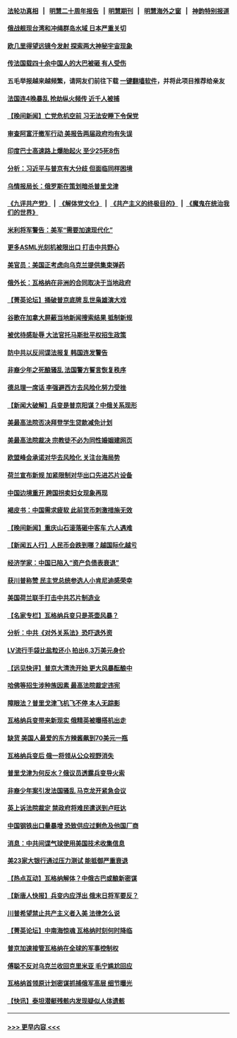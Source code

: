 #### [法轮功真相](https://github.com/gfw-breaker/truth/blob/master/README.md?t=0) &nbsp;&nbsp;|&nbsp;&nbsp; [明慧二十周年报告](https://github.com/gfw-breaker/mh-reports/blob/master/README.md?t=0) &nbsp;&nbsp;|&nbsp;&nbsp;[明慧期刊](https://github.com/gfw-breaker/mh-qikan) &nbsp;&nbsp;|&nbsp;&nbsp; [明慧海外之窗](https://github.com/gfw-breaker/mh-news/blob/master/README.md?t=0) &nbsp;&nbsp;|&nbsp;&nbsp; [神韵特别报道](https://github.com/gfw-breaker/mh-news/blob/master/shenyun.md?t=0)
#### [俄战舰现台湾和冲绳群岛水域 日本严重关切](../pages/nsc418/n14026365.md?t=07020043) 
#### [欧几里得望远镜今发射 探索两大神秘宇宙现象](../pages/nsc418/n14026366.md?t=07020043) 
#### [传法国载四十余中国人的大巴被砸 有人受伤](../pages/nsc418/n14026253.md?t=07020043) 
#### 五毛举报越来越频繁，请网友们前往下载 [一键翻墙软件](https://github.com/gfw-breaker/ssr-accounts)，并将此项目推荐给亲友
#### [法国连4晚暴乱 抢劫纵火频传 近千人被捕](../pages/nsc418/n14026259.md?t=07020043) 
#### [【晚间新闻】亡党危机空前 习无法安睡下令保党](../pages/nsc418/n14026224.md?t=07020043) 
#### [审查阿富汗撤军行动 美报告两届政府均有失误](../pages/nsc418/n14026166.md?t=07020043) 
#### [印度巴士高速路上爆胎起火 至少25死8伤](../pages/nsc418/n14026191.md?t=07020043) 
#### [分析：习近平与普京有大分歧 但面临同样困境](../pages/nsc418/n14025926.md?t=07020043) 
#### [乌情报局长：俄罗斯在策划暗杀普里戈津](../pages/nsc418/n14026096.md?t=07020043) 
#### [《九评共产党》](https://github.com/begood0513/9ping.md/blob/master/README.md) &nbsp;|&nbsp; [《解体党文化》](../../../../jtdwh.md/blob/master/README.md)  &nbsp;|&nbsp; [《共产主义的终极目的》](../../../../gczydzjmd.md/blob/master/README.md) &nbsp;|&nbsp; [《魔鬼在统治我们的世界》](../../../../mgztzwmdsj.md/blob/master/README.md) 
#### [米利将军警告：美军“需要加速现代化”](../pages/nsc418/n14026055.md?t=07020043) 
#### [更多ASML光刻机被限出口 打击中共野心](../pages/nsc418/n14025979.md?t=07020043) 
#### [美官员：美国正考虑向乌克兰提供集束弹药](../pages/nsc418/n14025934.md?t=07020043) 
#### [俄外长：瓦格纳在非洲的合同取决于当地政府](../pages/nsc418/n14025985.md?t=07020043) 
#### [【菁英论坛】捅破普京底牌 乱世枭雄演大戏](../pages/nsc418/n14025962.md?t=07020043) 
#### [谷歌在加拿大屏蔽当地新闻搜索结果 抵制新规](../pages/nsc418/n14025956.md?t=07020043) 
#### [被优待感耻辱 大法官托马斯批平权招生政策](../pages/nsc418/n14025882.md?t=07020043) 
#### [防中共以反间谍法报复 韩国连发警告](../pages/nsc418/n14025901.md?t=07020043) 
#### [非裔少年之死酿骚乱 法国警方誓言恢复秩序](../pages/nsc418/n14025826.md?t=07020043) 
#### [德总理一席话 李强避西方去风险化努力受挫](../pages/nsc418/n14025856.md?t=07020043) 
#### [【新闻大破解】兵变是普京阳谋？中俄关系现形](../pages/nsc418/n14025761.md?t=07020043) 
#### [美最高法院否决拜登学生贷款减免计划](../pages/nsc418/n14025847.md?t=07020043) 
#### [美最高法院裁决 宗教徒不必为同性婚姻建网页](../pages/nsc418/n14025751.md?t=07020043) 
#### [欧盟峰会承诺对华去风险化 关注台海局势](../pages/nsc418/n14025743.md?t=07020043) 
#### [荷兰宣布新规 加紧限制对华出口先进芯片设备](../pages/nsc418/n14025681.md?t=07020043) 
#### [中国边境重开 跨国拐卖妇女现象再现](../pages/nsc418/n14025659.md?t=07020043) 
#### [褐皮书：中国需求疲软 此前货币刺激措施无效](../pages/nsc418/n14025565.md?t=07020043) 
#### [【晚间新闻】重庆山石滚落砸中客车 六人遇难](../pages/nsc418/n14025587.md?t=07020043) 
#### [【新闻五人行】人民币会跌到哪？越国际化越亏](../pages/nsc418/n14025270.md?t=07020043) 
#### [经济学家：中国已陷入“资产负债表衰退”](../pages/nsc418/n14025366.md?t=07020043) 
#### [获川普称赞 民主党总统参选人小肯尼迪感荣幸](../pages/nsc418/n14025023.md?t=07020043) 
#### [美国荷兰联手打击中共芯片制造业](../pages/nsc418/n14025247.md?t=07020043) 
#### [【名家专栏】瓦格纳兵变只是茶壶风暴？](../pages/nsc418/n14024996.md?t=07020043) 
#### [分析：中共《对外关系法》恐吓退外资](../pages/nsc418/n14025071.md?t=07020043) 
#### [LV流行手袋比盐粒还小 拍出6.3万美元身价](../pages/nsc418/n14025129.md?t=07020043) 
#### [【远见快评】普京大清洗开始 更大风暴酝酿中](../pages/nsc418/n14025028.md?t=07020043) 
#### [哈佛等招生涉种族因素 最高法院裁定违宪](../pages/nsc418/n14025044.md?t=07020043) 
#### [障眼法？普里戈津飞机飞不停 本人无踪影](../pages/nsc418/n14025103.md?t=07020043) 
#### [瓦格纳兵变带来新现实 俄精英被曝搭机出走](../pages/nsc418/n14025029.md?t=07020043) 
#### [缺货 美国人最爱的东方辣酱飙到70美元一瓶](../pages/nsc418/n14025070.md?t=07020043) 
#### [瓦格纳兵变后 俄一将领从公众视野消失](../pages/nsc418/n14024995.md?t=07020043) 
#### [普里戈津为何反水？俄议员透露兵变导火索](../pages/nsc418/n14024935.md?t=07020043) 
#### [非裔少年案引发法国骚乱 马克龙开紧急会议](../pages/nsc418/n14024887.md?t=07020043) 
#### [英上诉法院裁定 禁政府将难民遣送到卢旺达](../pages/nsc418/n14024888.md?t=07020043) 
#### [中国钢铁出口量暴增 恐致供应过剩危及他国厂商](../pages/nsc418/n14024808.md?t=07020043) 
#### [消息：中共间谍气球使用美国技术收集信息](../pages/nsc418/n14024759.md?t=07020043) 
#### [美23家大银行通过压力测试 能抵御严重衰退](../pages/nsc418/n14024622.md?t=07020043) 
#### [【热点互动】瓦格纳解体？中俄古巴或酿新密谋](../pages/nsc418/n14024508.md?t=07020043) 
#### [【新唐人快报】兵变内应浮出 俄末日将军要反？](../pages/nsc418/n14024483.md?t=07020043) 
#### [川普希望禁止共产主义者入美 法律怎么说](../pages/nsc418/n14024328.md?t=07020043) 
#### [【菁英论坛】中南海惊魂 瓦格纳时刻何时降临](../pages/nsc418/n14024388.md?t=07020043) 
#### [普京加速接管瓦格纳在全球的军事控制权](../pages/nsc418/n14024419.md?t=07020043) 
#### [傅聪不反对乌克兰收回克里米亚 毛宁尴尬回应](../pages/nsc418/n14024401.md?t=07020043) 
#### [瓦格纳首领原计划密谋抓捕俄军高层 细节曝光](../pages/nsc418/n14024438.md?t=07020043) 
#### [【快讯】泰坦潜艇残骸内发现疑似人体遗骸](../pages/nsc418/n14024456.md?t=07020043) 

----
#### [ >>> 更早内容 <<< ](../indexes/nsc418-earlier.md)
